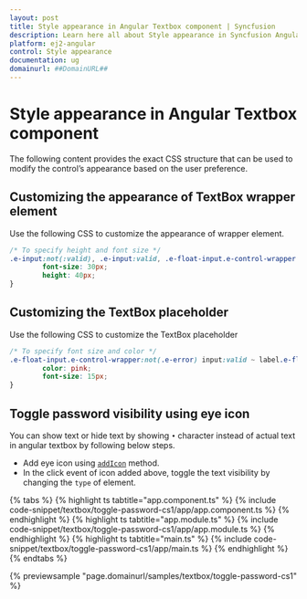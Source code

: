 ```yaml
---
layout: post
title: Style appearance in Angular Textbox component | Syncfusion
description: Learn here all about Style appearance in Syncfusion Angular Textbox component of Syncfusion Essential JS 2 and more.
platform: ej2-angular
control: Style appearance 
documentation: ug
domainurl: ##DomainURL##
---
```


# Style appearance in Angular Textbox component

The following content provides the exact CSS structure that can be used to modify the control’s appearance based on the user preference.

## Customizing the appearance of TextBox wrapper element

Use the following CSS to customize the appearance of wrapper element.

```css
/* To specify height and font size */
.e-input:not(:valid), .e-input:valid, .e-float-input.e-control-wrapper input:not(:valid), .e-float-input.e-control-wrapper input:valid, .e-float-input input:not(:valid), .e-float-input input:valid, .e-input-group input:not(:valid), .e-input-group input:valid, .e-input-group.e-control-wrapper input:not(:valid), .e-input-group.e-control-wrapper input:valid, .e-float-input.e-control-wrapper textarea:not(:valid), .e-float-input.e-control-wrapper textarea:valid, .e-float-input textarea:not(:valid), .e-float-input textarea:valid, .e-input-group.e-control-wrapper textarea:not(:valid), .e-input-group.e-control-wrapper textarea:valid, .e-input-group textarea:not(:valid), .e-input-group textarea:valid {
        font-size: 30px;
        height: 40px;
}
```

## Customizing the TextBox placeholder

Use the following CSS to customize the TextBox placeholder

```css
/* To specify font size and color */
.e-float-input.e-control-wrapper:not(.e-error) input:valid ~ label.e-float-text, .e-float-input.e-control-wrapper:not(.e-error) input ~ label.e-label-top.e-float-text {
        color: pink;
        font-size: 15px;
}
```

## Toggle password visibility using eye icon

You can show text or hide text by showing `•` character instead of actual text in angular textbox by following below steps.

* Add eye icon using [`addIcon`](https://ej2.syncfusion.com/angular/documentation/api/textbox/#addicon) method.
* In the click event of icon added above, toggle the text visibility by changing the `type` of element.

{% tabs %}
{% highlight ts tabtitle="app.component.ts" %}
{% include code-snippet/textbox/toggle-password-cs1/app/app.component.ts %}
{% endhighlight %}
{% highlight ts tabtitle="app.module.ts" %}
{% include code-snippet/textbox/toggle-password-cs1/app/app.module.ts %}
{% endhighlight %}
{% highlight ts tabtitle="main.ts" %}
{% include code-snippet/textbox/toggle-password-cs1/app/main.ts %}
{% endhighlight %}
{% endtabs %}
  
{% previewsample "page.domainurl/samples/textbox/toggle-password-cs1" %}
